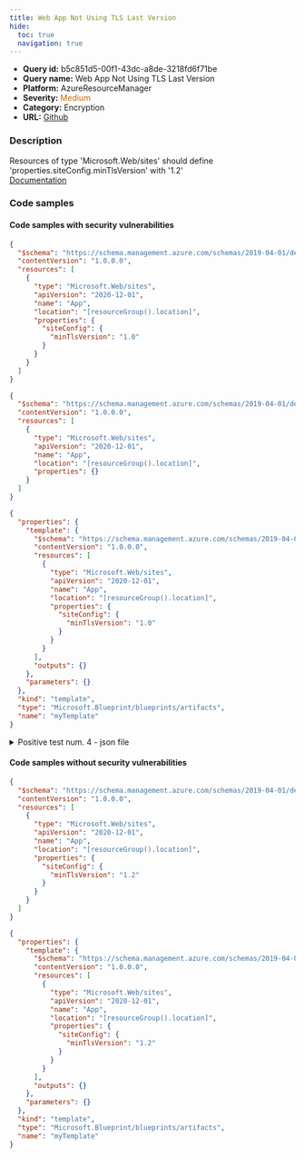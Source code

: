 ```yaml
---
title: Web App Not Using TLS Last Version
hide:
  toc: true
  navigation: true
---
```


<style>
  .highlight .hll {
    background-color: #ff171742;
  }
  .md-content {
    max-width: 1100px;
    margin: 0 auto;
  }
</style>

-   **Query id:** b5c851d5-00f1-43dc-a8de-3218fd6f71be
-   **Query name:** Web App Not Using TLS Last Version
-   **Platform:** AzureResourceManager
-   **Severity:** <span style="color:#C60">Medium</span>
-   **Category:** Encryption
-   **URL:** [Github](https://github.com/Checkmarx/kics/tree/master/assets/queries/azureResourceManager/web_app_not_using_tls_last_version)

### Description
Resources of type 'Microsoft.Web/sites' should define 'properties.siteConfig.minTlsVersion' with '1.2'<br>
[Documentation](https://docs.microsoft.com/en-us/azure/templates/microsoft.web/sites?tabs=json#siteconfig-object)

### Code samples
#### Code samples with security vulnerabilities
```json title="Positive test num. 1 - json file" hl_lines="12"
{
  "$schema": "https://schema.management.azure.com/schemas/2019-04-01/deploymentTemplate.json#",
  "contentVersion": "1.0.0.0",
  "resources": [
    {
      "type": "Microsoft.Web/sites",
      "apiVersion": "2020-12-01",
      "name": "App",
      "location": "[resourceGroup().location]",
      "properties": {
        "siteConfig": {
          "minTlsVersion": "1.0"
        }
      }
    }
  ]
}

```
```json title="Positive test num. 2 - json file" hl_lines="8"
{
  "$schema": "https://schema.management.azure.com/schemas/2019-04-01/deploymentTemplate.json#",
  "contentVersion": "1.0.0.0",
  "resources": [
    {
      "type": "Microsoft.Web/sites",
      "apiVersion": "2020-12-01",
      "name": "App",
      "location": "[resourceGroup().location]",
      "properties": {}
    }
  ]
}

```
```json title="Positive test num. 3 - json file" hl_lines="14"
{
  "properties": {
    "template": {
      "$schema": "https://schema.management.azure.com/schemas/2019-04-01/deploymentTemplate.json#",
      "contentVersion": "1.0.0.0",
      "resources": [
        {
          "type": "Microsoft.Web/sites",
          "apiVersion": "2020-12-01",
          "name": "App",
          "location": "[resourceGroup().location]",
          "properties": {
            "siteConfig": {
              "minTlsVersion": "1.0"
            }
          }
        }
      ],
      "outputs": {}
    },
    "parameters": {}
  },
  "kind": "template",
  "type": "Microsoft.Blueprint/blueprints/artifacts",
  "name": "myTemplate"
}

```
<details><summary>Positive test num. 4 - json file</summary>

```json hl_lines="10"
{
  "properties": {
    "template": {
      "$schema": "https://schema.management.azure.com/schemas/2019-04-01/deploymentTemplate.json#",
      "contentVersion": "1.0.0.0",
      "resources": [
        {
          "type": "Microsoft.Web/sites",
          "apiVersion": "2020-12-01",
          "name": "App",
          "location": "[resourceGroup().location]",
          "properties": {}
        }
      ],
      "outputs": {}
    },
    "parameters": {}
  },
  "kind": "template",
  "type": "Microsoft.Blueprint/blueprints/artifacts",
  "name": "myTemplate"
}

```
</details>


#### Code samples without security vulnerabilities
```json title="Negative test num. 1 - json file"
{
  "$schema": "https://schema.management.azure.com/schemas/2019-04-01/deploymentTemplate.json#",
  "contentVersion": "1.0.0.0",
  "resources": [
    {
      "type": "Microsoft.Web/sites",
      "apiVersion": "2020-12-01",
      "name": "App",
      "location": "[resourceGroup().location]",
      "properties": {
        "siteConfig": {
          "minTlsVersion": "1.2"
        }
      }
    }
  ]
}

```
```json title="Negative test num. 2 - json file"
{
  "properties": {
    "template": {
      "$schema": "https://schema.management.azure.com/schemas/2019-04-01/deploymentTemplate.json#",
      "contentVersion": "1.0.0.0",
      "resources": [
        {
          "type": "Microsoft.Web/sites",
          "apiVersion": "2020-12-01",
          "name": "App",
          "location": "[resourceGroup().location]",
          "properties": {
            "siteConfig": {
              "minTlsVersion": "1.2"
            }
          }
        }
      ],
      "outputs": {}
    },
    "parameters": {}
  },
  "kind": "template",
  "type": "Microsoft.Blueprint/blueprints/artifacts",
  "name": "myTemplate"
}

```
